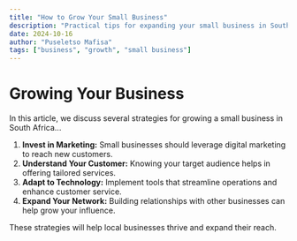 ```yaml
---
title: "How to Grow Your Small Business"
description: "Practical tips for expanding your small business in South Africa."
date: 2024-10-16
author: "Puseletso Mafisa"
tags: ["business", "growth", "small business"]
---
```


# Growing Your Business

In this article, we discuss several strategies for growing a small business in South Africa...

1. **Invest in Marketing:** Small businesses should leverage digital marketing to reach new customers.
2. **Understand Your Customer:** Knowing your target audience helps in offering tailored services.
3. **Adapt to Technology:** Implement tools that streamline operations and enhance customer service.
4. **Expand Your Network:** Building relationships with other businesses can help grow your influence.

These strategies will help local businesses thrive and expand their reach.
